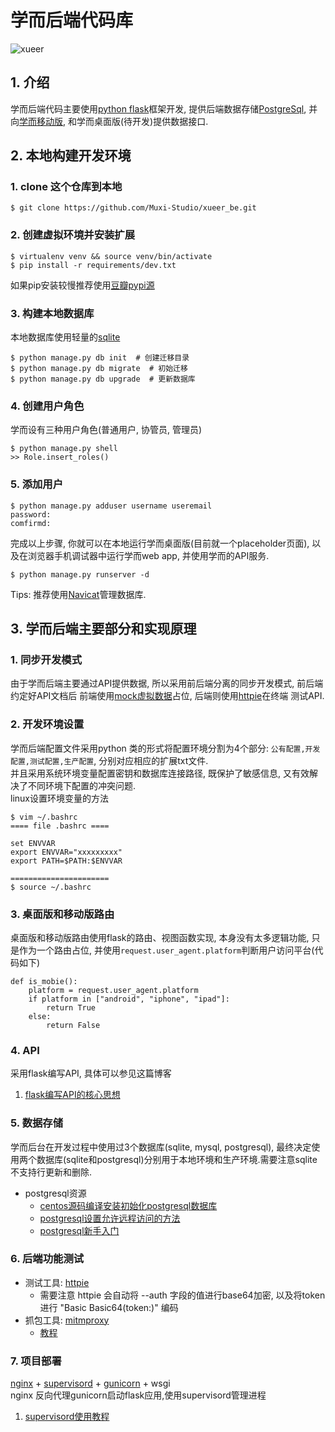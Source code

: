 # 学而后端代码库
![xueer](https://avatars2.githubusercontent.com/u/10476331?v=3&s=200)

## 1. 介绍
学而后端代码主要使用[python flask](https://github.com/mitsuhiko/flas://github.com/mitsuhiko/flask)框架开发,
提供后端数据存储[PostgreSql](http://www.postgresql.org),
并向[学而移动版](https://github.com/Muxi-Studio/Xueer_Moblie),
和学而桌面版(待开发)提供数据接口.

## 2. 本地构建开发环境

### 1. clone 这个仓库到本地

    $ git clone https://github.com/Muxi-Studio/xueer_be.git

### 2. 创建虚拟环境并安装扩展

    $ virtualenv venv && source venv/bin/activate
    $ pip install -r requirements/dev.txt

如果pip安装较慢推荐使用[豆瓣pypi源](https://www.douban.com/note/302711300/)

### 3. 构建本地数据库
本地数据库使用轻量的[sqlite](https://www.sqlite.org)

    $ python manage.py db init  # 创建迁移目录
    $ python manage.py db migrate  # 初始迁移
    $ python manage.py db upgrade  # 更新数据库

### 4. 创建用户角色
学而设有三种用户角色(普通用户, 协管员, 管理员)

    $ python manage.py shell
    >> Role.insert_roles()

### 5. 添加用户

    $ python manage.py adduser username useremail
    password: 
    comfirmd: 

完成以上步骤, 你就可以在本地运行学而桌面版(目前就一个placeholder页面),
以及在浏览器手机调试器中运行学而web app, 并使用学而的API服务.

    $ python manage.py runserver -d

Tips: 推荐使用[Navicat](http://www.navicat.com)管理数据库.

## 3. 学而后端主要部分和实现原理

### 1. 同步开发模式
由于学而后端主要通过API提供数据, 所以采用前后端分离的同步开发模式, 前后端约定好API文档后
前端使用[mock虚拟数据](http://mockjs.com)占位, 后端则使用[httpie](https://github.zohttps://github.com/jkbrzt/httpieem/)在终端
测试API.

### 2. 开发环境设置
学而后端配置文件采用python 类的形式将配置环境分割为4个部分:
<code>公有配置,开发配置,测试配置,生产配置</code>, 分别对应相应的扩展txt文件. <br/>
并且采用系统环境变量配置密钥和数据库连接路径, 既保护了敏感信息,
又有效解决了不同环境下配置的冲突问题. <br/>
linux设置环境变量的方法

    $ vim ~/.bashrc
    ==== file .bashrc ====

    set ENVVAR
    export ENVVAR="xxxxxxxxx"
    export PATH=$PATH:$ENVVAR

    ======================
    $ source ~/.bashrc

### 3. 桌面版和移动版路由
桌面版和移动版路由使用flask的路由、视图函数实现, 本身没有太多逻辑功能,
只是作为一个路由占位,
并使用<code>request.user_agent.platform</code>判断用户访问平台(代码如下)

    def is_mobie():
        platform = request.user_agent.platform
        if platform in ["android", "iphone", "ipad"]:
            return True
        else:
            return False

### 4. API
采用flask编写API, 具体可以参见这篇博客

1. [flask编写API的核心思想](http://neo1218.github.io/api/)

### 5. 数据存储
学而后台在开发过程中使用过3个数据库(sqlite, mysql, postgresql),
最终决定使用两个数据库(sqlite和postgresql)分别用于本地环境和生产环境.需要注意sqlite不支持行更新和删除.

+ postgresql资源
    + [centos源码编译安装初始化postgresql数据库](http://www.centoscn.com/image-text/install/2015/0524/5518.html)
    + [postgresql设置允许远程访问的方法](http://blog.csdn.net/ll136078/article/details/12747403)
    + [postgresql新手入门](http://www.ruanyifeng.com/blog/2013/12/getting_started_with_postgresql.html)

### 6. 后端功能测试

+ 测试工具: [httpie](https://github.com/jkbrzt/httpie/)
    + 需要注意 httpie 会自动将 --auth 字段的值进行base64加密, 以及将token进行 "Basic Basic64(token:)" 编码
+ 抓包工具: [mitmproxy](http://mitmproxy.org)
    + [教程](http://liuxiang.logdown.com/posts/192057-use-mitmproxy-to-monitor-http-requests)

### 7. 项目部署

[nginx](http://nginx.org) + [supervisord](http://supervisord.org) + [gunicorn](http://gunicorn.org) + wsgi <br/>
nginx 反向代理gunicorn启动flask应用,使用supervisord管理进程

1. [supervisord使用教程](http://www.restran.net/2015/10/04/supervisord-tutorial/)



